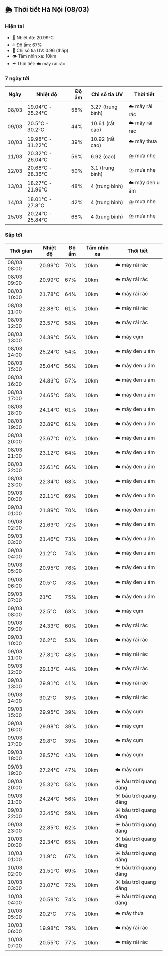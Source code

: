 ## 🌦️ Thời tiết Hà Nội (08/03)

### Hiện tại

- 🌡️ Nhiệt độ: 20.99℃
- 💦 Độ ẩm: 67%
- 🌟 Chỉ số tia UV: 0.96 (thấp)
- 👁️ Tầm nhìn xa: 10km
- ☂️ Thời tiết: ☁️ mây rải rác

### 7 ngày tới

| Ngày | Nhiệt độ | Độ ẩm | Chỉ số tia UV | Thời tiết |
| --- | --- | --- | --- | --- |
| 08/03 | 19.04℃ - 25.24℃ | 58% | 3.27 (trung bình) | ☁️ mây rải rác |
| 09/03 | 20.5℃ - 30.2℃ | 44% | 10.61 (rất cao) | ☁️ mây rải rác |
| 10/03 | 19.98℃ - 31.22℃ | 39% | 10.92 (rất cao) | ☁️ mây thưa |
| 11/03 | 20.32℃ - 26.04℃ | 56% | 6.92 (cao) | ⛈️ mưa nhẹ |
| 12/03 | 20.68℃ - 28.36℃ | 50% | 3.1 (trung bình) | ⛈️ mưa nhẹ |
| 13/03 | 18.27℃ - 21.96℃ | 48% | 4 (trung bình) | ☁️ mây đen u ám |
| 14/03 | 18.01℃ - 27.8℃ | 42% | 4 (trung bình) | ⛈️ mưa nhẹ |
| 15/03 | 20.24℃ - 25.84℃ | 68% | 4 (trung bình) | ⛈️ mưa nhẹ |

### Sắp tới

| Thời gian | Nhiệt độ | Độ ẩm | Tầm nhìn xa | Thời tiết |
| --- | --- | --- | --- | --- |
| 08/03 08:00 | 20.99℃ | 70% | 10km | ☁️ mây rải rác |
| 08/03 09:00 | 20.99℃ | 67% | 10km | ☁️ mây rải rác |
| 08/03 10:00 | 21.78℃ | 64% | 10km | ☁️ mây rải rác |
| 08/03 11:00 | 22.88℃ | 61% | 10km | ☁️ mây rải rác |
| 08/03 12:00 | 23.57℃ | 58% | 10km | ☁️ mây rải rác |
| 08/03 13:00 | 24.39℃ | 56% | 10km | ☁️ mây cụm |
| 08/03 14:00 | 25.24℃ | 54% | 10km | ☁️ mây đen u ám |
| 08/03 15:00 | 25.04℃ | 56% | 10km | ☁️ mây đen u ám |
| 08/03 16:00 | 24.83℃ | 57% | 10km | ☁️ mây đen u ám |
| 08/03 17:00 | 24.65℃ | 58% | 10km | ☁️ mây đen u ám |
| 08/03 18:00 | 24.14℃ | 61% | 10km | ☁️ mây đen u ám |
| 08/03 19:00 | 23.89℃ | 61% | 10km | ☁️ mây đen u ám |
| 08/03 20:00 | 23.67℃ | 62% | 10km | ☁️ mây đen u ám |
| 08/03 21:00 | 23.12℃ | 64% | 10km | ☁️ mây đen u ám |
| 08/03 22:00 | 22.61℃ | 66% | 10km | ☁️ mây đen u ám |
| 08/03 23:00 | 22.34℃ | 68% | 10km | ☁️ mây đen u ám |
| 09/03 00:00 | 22.11℃ | 69% | 10km | ☁️ mây đen u ám |
| 09/03 01:00 | 21.89℃ | 70% | 10km | ☁️ mây đen u ám |
| 09/03 02:00 | 21.63℃ | 72% | 10km | ☁️ mây đen u ám |
| 09/03 03:00 | 21.46℃ | 73% | 10km | ☁️ mây đen u ám |
| 09/03 04:00 | 21.2℃ | 74% | 10km | ☁️ mây đen u ám |
| 09/03 05:00 | 20.95℃ | 76% | 10km | ☁️ mây đen u ám |
| 09/03 06:00 | 20.5℃ | 78% | 10km | ☁️ mây đen u ám |
| 09/03 07:00 | 21℃ | 75% | 10km | ☁️ mây đen u ám |
| 09/03 08:00 | 22.5℃ | 68% | 10km | ☁️ mây cụm |
| 09/03 09:00 | 24.33℃ | 60% | 10km | ☁️ mây rải rác |
| 09/03 10:00 | 26.2℃ | 53% | 10km | ☁️ mây rải rác |
| 09/03 11:00 | 27.81℃ | 48% | 10km | ☁️ mây rải rác |
| 09/03 12:00 | 29.13℃ | 44% | 10km | ☁️ mây rải rác |
| 09/03 13:00 | 29.91℃ | 41% | 10km | ☁️ mây rải rác |
| 09/03 14:00 | 30.2℃ | 39% | 10km | ☁️ mây rải rác |
| 09/03 15:00 | 29.95℃ | 39% | 10km | ☁️ mây cụm |
| 09/03 16:00 | 29.98℃ | 39% | 10km | ☁️ mây cụm |
| 09/03 17:00 | 29.8℃ | 39% | 10km | ☁️ mây cụm |
| 09/03 18:00 | 28.57℃ | 43% | 10km | ☁️ mây cụm |
| 09/03 19:00 | 27.24℃ | 47% | 10km | ☁️ mây cụm |
| 09/03 20:00 | 25.32℃ | 53% | 10km | ☀️ bầu trời quang đãng |
| 09/03 21:00 | 24.24℃ | 56% | 10km | ☀️ bầu trời quang đãng |
| 09/03 22:00 | 23.45℃ | 59% | 10km | ☀️ bầu trời quang đãng |
| 09/03 23:00 | 22.85℃ | 62% | 10km | ☀️ bầu trời quang đãng |
| 10/03 00:00 | 22.34℃ | 65% | 10km | ☀️ bầu trời quang đãng |
| 10/03 01:00 | 21.9℃ | 67% | 10km | ☀️ bầu trời quang đãng |
| 10/03 02:00 | 21.51℃ | 69% | 10km | ☀️ bầu trời quang đãng |
| 10/03 03:00 | 21.07℃ | 72% | 10km | ☀️ bầu trời quang đãng |
| 10/03 04:00 | 20.59℃ | 74% | 10km | ☀️ bầu trời quang đãng |
| 10/03 05:00 | 20.2℃ | 77% | 10km | ☁️ mây thưa |
| 10/03 06:00 | 19.98℃ | 79% | 10km | ☁️ mây rải rác |
| 10/03 07:00 | 20.55℃ | 77% | 10km | ☁️ mây rải rác |

